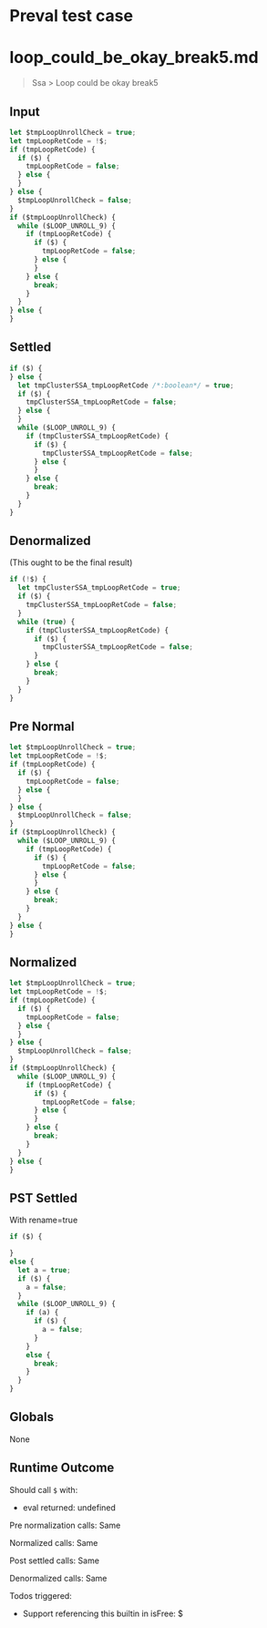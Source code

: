# Preval test case

# loop_could_be_okay_break5.md

> Ssa > Loop could be okay break5

## Input

`````js filename=intro
let $tmpLoopUnrollCheck = true;
let tmpLoopRetCode = !$;
if (tmpLoopRetCode) {
  if ($) {
    tmpLoopRetCode = false;
  } else {
  }
} else {
  $tmpLoopUnrollCheck = false;
}
if ($tmpLoopUnrollCheck) {
  while ($LOOP_UNROLL_9) {
    if (tmpLoopRetCode) {
      if ($) {
        tmpLoopRetCode = false;
      } else {
      }
    } else {
      break;
    }
  }
} else {
}
`````

## Settled


`````js filename=intro
if ($) {
} else {
  let tmpClusterSSA_tmpLoopRetCode /*:boolean*/ = true;
  if ($) {
    tmpClusterSSA_tmpLoopRetCode = false;
  } else {
  }
  while ($LOOP_UNROLL_9) {
    if (tmpClusterSSA_tmpLoopRetCode) {
      if ($) {
        tmpClusterSSA_tmpLoopRetCode = false;
      } else {
      }
    } else {
      break;
    }
  }
}
`````

## Denormalized
(This ought to be the final result)

`````js filename=intro
if (!$) {
  let tmpClusterSSA_tmpLoopRetCode = true;
  if ($) {
    tmpClusterSSA_tmpLoopRetCode = false;
  }
  while (true) {
    if (tmpClusterSSA_tmpLoopRetCode) {
      if ($) {
        tmpClusterSSA_tmpLoopRetCode = false;
      }
    } else {
      break;
    }
  }
}
`````

## Pre Normal


`````js filename=intro
let $tmpLoopUnrollCheck = true;
let tmpLoopRetCode = !$;
if (tmpLoopRetCode) {
  if ($) {
    tmpLoopRetCode = false;
  } else {
  }
} else {
  $tmpLoopUnrollCheck = false;
}
if ($tmpLoopUnrollCheck) {
  while ($LOOP_UNROLL_9) {
    if (tmpLoopRetCode) {
      if ($) {
        tmpLoopRetCode = false;
      } else {
      }
    } else {
      break;
    }
  }
} else {
}
`````

## Normalized


`````js filename=intro
let $tmpLoopUnrollCheck = true;
let tmpLoopRetCode = !$;
if (tmpLoopRetCode) {
  if ($) {
    tmpLoopRetCode = false;
  } else {
  }
} else {
  $tmpLoopUnrollCheck = false;
}
if ($tmpLoopUnrollCheck) {
  while ($LOOP_UNROLL_9) {
    if (tmpLoopRetCode) {
      if ($) {
        tmpLoopRetCode = false;
      } else {
      }
    } else {
      break;
    }
  }
} else {
}
`````

## PST Settled
With rename=true

`````js filename=intro
if ($) {

}
else {
  let a = true;
  if ($) {
    a = false;
  }
  while ($LOOP_UNROLL_9) {
    if (a) {
      if ($) {
        a = false;
      }
    }
    else {
      break;
    }
  }
}
`````

## Globals

None

## Runtime Outcome

Should call `$` with:
 - eval returned: undefined

Pre normalization calls: Same

Normalized calls: Same

Post settled calls: Same

Denormalized calls: Same

Todos triggered:
- Support referencing this builtin in isFree: $